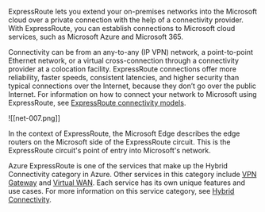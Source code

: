 ExpressRoute lets you extend your on-premises networks into the Microsoft cloud over a private connection with the help of a connectivity provider. With ExpressRoute, you can establish connections to Microsoft cloud services, such as Microsoft Azure and Microsoft 365.

Connectivity can be from an any-to-any (IP VPN) network, a point-to-point Ethernet network, or a virtual cross-connection through a connectivity provider at a colocation facility. ExpressRoute connections offer more reliability, faster speeds, consistent latencies, and higher security than typical connections over the Internet, because they don’t go over the public Internet. For information on how to connect your network to Microsoft using ExpressRoute, see [ExpressRoute connectivity models](https://learn.microsoft.com/en-us/azure/expressroute/expressroute-connectivity-models).

![[net-007.png]]

In the context of ExpressRoute, the Microsoft Edge describes the edge routers on the Microsoft side of the ExpressRoute circuit. This is the ExpressRoute circuit's point of entry into Microsoft's network.

Azure ExpressRoute is one of the services that make up the Hybrid Connectivity category in Azure. Other services in this category include [VPN Gateway](https://learn.microsoft.com/en-us/azure/vpn-gateway/vpn-gateway-about-vpngateways) and [Virtual WAN](https://learn.microsoft.com/en-us/azure/virtual-wan/virtual-wan-about). Each service has its own unique features and use cases. For more information on this service category, see [Hybrid Connectivity](https://learn.microsoft.com/en-us/azure/networking/hybrid-connectivity/hybrid-connectivity).